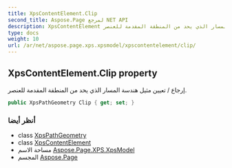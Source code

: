 ```yaml
---
title: XpsContentElement.Clip
second_title: Aspose.Page لمرجع NET API
description: XpsContentElement ملكية. إرجاع / تعيين مثيل هندسة المسار الذي يحد من المنطقة المقدمة للعنصر.
type: docs
weight: 10
url: /ar/net/aspose.page.xps.xpsmodel/xpscontentelement/clip/
---
```

## XpsContentElement.Clip property

إرجاع / تعيين مثيل هندسة المسار الذي يحد من المنطقة المقدمة للعنصر.

```csharp
public XpsPathGeometry Clip { get; set; }
```

### أنظر أيضا

* class [XpsPathGeometry](../../xpspathgeometry/)
* class [XpsContentElement](../)
* مساحة الاسم [Aspose.Page.XPS.XpsModel](../../xpscontentelement/)
* المجسم [Aspose.Page](../../../)


